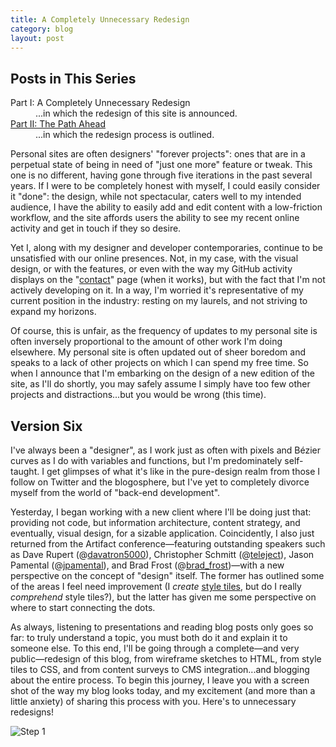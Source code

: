 ```yaml
---
title: A Completely Unnecessary Redesign
category: blog
layout: post
---
```


## Posts in This Series

<dl>

   <dt>Part I: A Completely Unnecessary Redesign</dt>
   <dd>...in which the redesign of this site is announced.</dd>

   <dt><a href="/2013/05/the-path-ahead/">Part II: The Path Ahead</a></dt>
   <dd>...in which the redesign process is outlined.</dd>

</dl>

Personal sites are often designers' "forever projects": ones that are in a perpetual state of being in need of "just one more" feature or tweak. This one is no different, having gone through five iterations in the past several years. If I were to be completely honest with myself, I could easily consider it "done": the design, while not spectacular, caters well to my intended audience, I have the ability to easily add and edit content with a low-friction workflow, and the site affords users the ability to see my recent online activity and get in touch if they so desire.

Yet I, along with my designer and developer contemporaries, continue to be unsatisfied with our online presences. Not, in my case, with the visual design, or with the features, or even with the way my GitHub activity displays on the "[contact][0]" page (when it works), but with the fact that I'm not actively developing on it. In a way, I'm worried it's representative of my current position in the industry: resting on my laurels, and not striving to expand my horizons.

Of course, this is unfair, as the frequency of updates to my personal site is often inversely proportional to the amount of other work I'm doing elsewhere. My personal site is often updated out of sheer boredom and speaks to a lack of other projects on which I can spend my free time. So when I announce that I'm embarking on the design of a new edition of the site, as I'll do shortly, you may safely assume I simply have too few other projects and distractions...but you would be wrong (this time).

## Version Six

I've always been a "designer", as I work just as often with pixels and Bézier curves as I do with variables and functions, but I'm predominately self-taught. I get glimpses of what it's like in the pure-design realm from those I follow on Twitter and the blogosphere, but I've yet to completely divorce myself from the world of "back-end development".

Yesterday, I began working with a new client where I'll be doing just that: providing not code, but information architecture, content strategy, and eventually, visual design, for a sizable application. Coincidently, I also just returned from the Artifact conference—featuring outstanding speakers such as Dave Rupert (@[davatron5000][1]), Christopher Schmitt (@[teleject][2]), Jason Pamental (@[jpamental][3]), and Brad Frost (@[brad_frost][4])—with a new perspective on the concept of "design" itself. The former has outlined some of the areas I feel need improvement (I *create* [style tiles][5], but do I really *comprehend* style tiles?), but the latter has given me some perspective on where to start connecting the dots.

As always, listening to presentations and reading blog posts only goes so far: to truly understand a topic, you must both do it and explain it to someone else. To this end, I'll be going through a complete—and very public—redesign of this blog, from wireframe sketches to HTML, from style tiles to CSS, and from content surveys to CMS integration...and blogging about the entire process. To begin this journey, I leave you with a screen shot of the way my blog looks today, and my excitement (and more than a little anxiety) of sharing this process with you. Here's to unnecessary redesigns!

![Step 1][a]

[0]: /#contact
[1]: https://twitter.com/davatron5000
[2]: https://twitter.com/teleject
[3]: https://twitter.com/jpamental
[4]: https://twitter.com/brad_frost
[5]: http://styletil.es/

[a]: /public/images/blog/2013-05-16-01.png